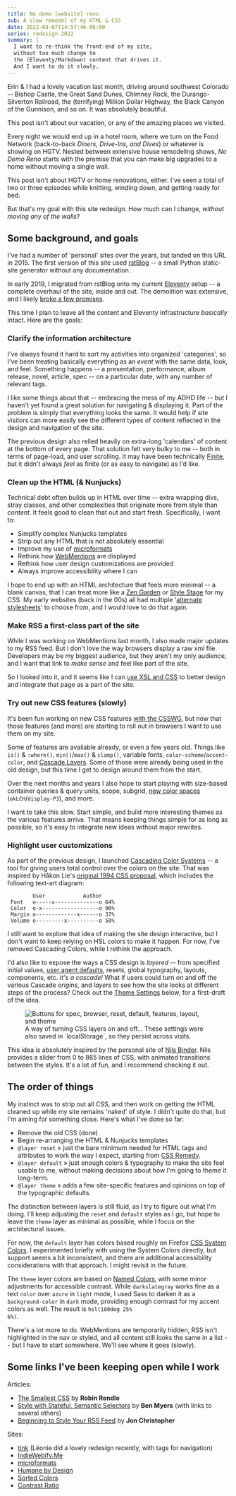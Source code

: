 ```yaml
---
title: No demo [website] reno
sub: A slow remodel of my HTML & CSS
date: 2022-08-07T14:57:46-06:00
series: redesign 2022
summary: |
  I want to re-think the front-end of my site,
  without too much change to
  the (Eleventy/Markdown) content that drives it.
  And I want to do it slowly.
---
```


Erin & I had a lovely vacation last month,
driving around southwest Colorado --
Bishop Castle, the Great Sand Dunes,
Chimney Rock, the Durango-Silverton Railroad,
the (terrifying) Million Dollar Highway,
the Black Canyon of the Gunnison,
and so on.
It was absolutely beautiful.

This post isn't about our vacation,
or any of the amazing places we visited.

Every night we would end up in a hotel room,
where we turn on the Food Network
(back-to-back _Diners, Drive-Ins, and Dives_)
or whatever is showing on HGTV.
Nested between extensive house remodeling shows,
_No Demo Reno_ starts with the premise
that you can make big upgrades to a home
without moving a single wall.

This post isn't about HGTV or home renovations, either.
I've seen a total of two or three episodes
while knitting, winding down,
and getting ready for bed.

But that's my goal with this site redesign.
How much can I change,
_without moving any of the walls_?

## Some background, and goals

I've had a number of 'personal' sites over the years,
but landed on this URL in 2015.
The first version of this site
used [rstBlog](https://github.com/mitsuhiko/rstblog) --
a small Python static-site generator
without any documentation.

<!--
2002-2006 » goshen college student page?
2006-2010 » [Wordpress] meyerbros.org
2008-2011 » [static] eric.dirtcircle.com
2011-2012 » [tumblr] eric.andmeyer.com
2012-2014 » [rstBlog] eric.andmeyer.com
2014-2015 » [rstBlog] ericsuzanne.com
2015-2019 » [rstBlog] miriamsuzanne.com
2019-.... » [Eleventy] miriamsuzanne.com
-->

In early 2019,
I migrated from rstBlog
onto my current [Eleventy](https://www.11ty.dev/) setup --
a complete overhaul of the site,
inside and out.
The demolition was extensive,
and I likely
[broke a few promises](/2022/06/17/hit-publish/).

This time
I plan to leave all the
content and Eleventy infrastructure
_basically_ intact.
Here are the goals:

### Clarify the information architecture

I've always found it hard
to sort my activities
into organized 'categories',
so I've been treating basically everything
as an _event_
with the same data, look, and feel.
Something happens --
a presentation, performance, album release, novel, article, spec --
on a particular date,
with any number of relevant tags.

I like some things about that --
embracing the mess of my ADHD life --
but I haven't yet found a great solution
for navigating & displaying it.
Part of the problem is simply that
everything looks the same.
It would help if site visitors
can more easily see the different types of content
reflected in the design and navigation of the site.

The previous design also relied heavily
on extra-long 'calendars' of content
at the bottom of every page.
That solution felt very bulky to me --
both in terms of page-load,
and user scrolling.
It may have been
technically [Finite](https://humanebydesign.com/principles/finite/),
but it didn't always _feel_ as finite
(or as easy to navigate)
as I'd like.

### Clean up the HTML (& Nunjucks)

Technical debt often builds up in HTML over time --
extra wrapping divs, stray classes,
and other complexities
that originate more from style than _content_.
It feels good to clean that out and start fresh.
Specifically, I want to:

- Simplify complex Nunjucks templates
- Strip out any HTML that is not absolutely essential
- Improve my use of [microformats](https://microformats.org/)
- Rethink how [WebMentions](/2022/06/04/indiweb/) are displayed
- Rethink how user design customizations are provided
- Always improve accessibility where I can

I hope to end up with an HTML architecture
that feels more minimal --
a blank canvas,
that I can treat more like a
[Zen Garden](https://www.csszengarden.com/)
or
[Style Stage](https://stylestage.dev/)
for my CSS.
My early websites
(back in the 00s)
all had multiple
'[alternate stylesheets](https://alistapart.com/article/alternate/)'
to choose from,
and I would love to do that again.

### Make RSS a first-class part of the site

While I was working on WebMentions last month,
I also made major updates to my RSS feed.
But I don't love the way browsers
display a raw xml file.
Developers may be my biggest audience,
but they aren't my only audience,
and I want that link to _make sense_
and feel like part of the site.

So I looked into it,
and it seems like I can
[use XSL and CSS](https://jonchristopher.us/blog/beginning-to-style-your-rss-feed/)
to better design and integrate that page
as a part of the site.

### Try out new CSS features (slowly)

It's been fun
working on new CSS features
[with the CSSWG](/orgs/csswg/),
but now that those features
(and more)
are starting to roll out in browsers
I want to use them on my site.

Some of features
are available already,
or even a few years old.
Things like
`is()` & `:where()`,
`min()`/`max()` & `clamp()`,
variable fonts,
`color-scheme`/`accent-color`,
and [Cascade Layers](/2022/02/21/layers-guide/).
Some of those were already
being used in the old design,
but this time I get to design around them from the start.

Over the next months and years
I also hope to start playing with
size-based container queries & query units,
scope,
subgrid,
[new color spaces](https://lea.verou.me/2020/04/lch-colors-in-css-what-why-and-how/)
(`okLCH`/`display-P3`),
and more.

I want to take this slow.
Start simple,
and build more interesting themes
as the various features arrive.
That means keeping things simple
for as long as possible,
so it's easy to integrate new ideas
without major rewrites.

### Highlight user customizations

As part of the previous design,
I launched
[Cascading Color Systems](https://www.oddbird.net/cascading-colors/) --
a tool for giving users
total control over the colors on the site.
That was inspired by Håkon Lie's
[original 1994 CSS proposal](https://www.w3.org/People/howcome/p/cascade.html),
which includes the following
text-art diagram:

```
        User            Author
 Font   o-----x--------------o 64%
 Color  o-x------------------o 90%
 Margin o-------------x------o 37%
 Volume o---------x----------o 50%
```

I still want to explore that idea
of making the site design interactive,
but I don't want to keep relying on
HSL colors to make it happen.
For now, I've removed Cascading Colors,
while I rethink the approach.

I'd also like to expose the ways
a CSS design is _layered_ --
from specified initial values,
[user agent defaults](/2022/07/04/body-margin-8px/),
resets, global typography,
layouts, components, etc.
_It's a cascade!_
What if users could turn on and off
the various Cascade _origins_,
and _layers_
to see how the site looks
at different steps of the process?
Check out the [Theme Settings](#settings) below,
for a first-draft of the idea.

<figure>
  <img
    webc:is="u-img"
    src="2022/layer-toggles.jpg"
    alt="Buttons for spec, browser, reset, default, features, layout, and theme"
  >
  <figcaption>
    A way of turning CSS layers on and off...
    These settings were also saved in `localStorage`,
    so they persist across visits.
  </figcaption>
</figure>

This idea is absolutely
inspired by the personal site of
[Nils Binder](https://ichimnetz.com/).
Nils provides a slider from 0 to 865 lines of CSS,
with animated transitions between the styles.
It's a lot of fun,
and I recommend checking it out.

## The order of things

My instinct was to strip out all CSS,
and then work on getting the HTML cleaned up
while my site remains 'naked' of style.
I didn't quite do that,
but I'm aiming for something close.
Here's what I've done so far:

- Remove the old CSS (done)
- Begin re-arranging the HTML & Nunjucks templates
- `@layer reset` »
  just the bare minimum needed
  for HTML tags and attributes to work the way I expect,
  starting from [CSS Remedy](https://github.com/jensimmons/cssremedy).
- `@layer default` »
  just enough colors & typography
  to make the site feel usable to me,
  without making decisions about
  how I'm going to theme it long-term.
- `@layer theme` »
  adds a few site-specific features and opinions
  on top of the typographic defaults.

The distinction between layers is still fluid,
as I try to figure out what I'm doing.
I'll keep adjusting the `reset` and `default` styles as I go,
but hope to leave the `theme` layer
as minimal as possible,
while I focus on the architectural issues.

For now,
the `default` layer has colors based roughly on Firefox
[CSS System Colors](https://www.w3.org/TR/css-color-4/#css-system-colors).
I experimented briefly with using
the System Colors directly,
but support seems a bit inconsistent,
and there are additional accessibility considerations
with that approach.
I might revisit in the future.

The `theme` layer colors
are based on [Named Colors](https://www.w3.org/TR/css-color-4/#named-colors),
with some minor adjustments for accessible contrast.
While <code style="--color-tile:darkslategray">darkslategray</code>
works fine as a text `color`
over <code style="--color-tile:azure">azure</code>
in `light` mode,
I used Sass to darken it
as a `background-color` in `dark` mode,
providing enough contrast for my accent colors as well.
The result is
<code style="--color-tile:hsl(180deg 25% 6%)">hsl(180deg 25% 6%)</code>.

There's a lot more to do.
WebMentions are temporarily hidden,
RSS isn't highlighted in the nav or styled,
and all content still looks the same in a list --
but I have to start somewhere.
We'll see where it goes (slowly).

## Some links I've been keeping open while I work

Articles:

- [The Smallest CSS](https://www.robinrendle.com/notes/the-smallest-css/)
  by **Robin Rendle**
- [Style with Stateful, Semantic Selectors](https://benmyers.dev/blog/semantic-selectors/)
  by **Ben Myers** (with links to several others)
- [Beginning to Style Your RSS Feed](https://jonchristopher.us/blog/beginning-to-style-your-rss-feed/)
  by **Jon Christopher**

Sites:

- [tink](https://tink.uk/)
  (Léonie did a lovely redesign recently, with tags for navigation)
- [IndieWebify.Me](https://indiewebify.me/)
- [microformats](https://microformats.org/wiki/microformats2)
- [Humane by Design](https://humanebydesign.com/)
- [Sorted Colors](https://enes.in/sorted-colors/)
- [Contrast Ratio](https://contrast-ratio.com/)
